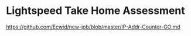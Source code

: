 # Lightspeed Take Home Assessment

https://github.com/Ecwid/new-job/blob/master/IP-Addr-Counter-GO.md
